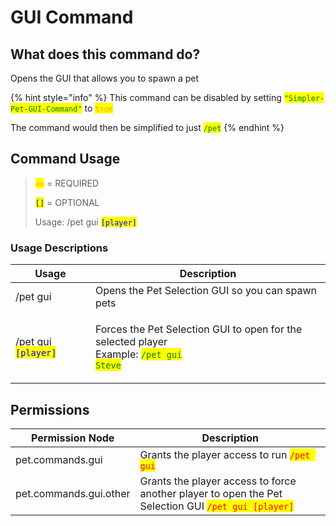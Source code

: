 # GUI Command

## What does this command do?

Opens the GUI that allows you to spawn a pet

{% hint style="info" %}
This command can be disabled by setting <mark style="color:green;">`"Simpler-Pet-GUI-Command"`</mark> to <mark style="color:orange;">`true`</mark>

The command would then be simplified to just <mark style="color:green;">`/pet`</mark>
{% endhint %}

## Command Usage

> <mark style="color:orange;">`<>`</mark> = REQUIRED
>
> <mark style="color:blue;">`[]`</mark> = OPTIONAL
>
>
>
> Usage: /pet gui <mark style="color:blue;">`[player]`</mark>

### Usage Descriptions

| Usage                                                | Description                                                                                                                                   |
| ---------------------------------------------------- | --------------------------------------------------------------------------------------------------------------------------------------------- |
| /pet gui                                             | Opens the Pet Selection GUI so you can spawn pets                                                                                             |
| /pet gui <mark style="color:blue;">`[player]`</mark> | <p>Forces the Pet Selection GUI to open for the selected player<br>Example: <mark style="color:green;"><code>/pet gui Steve</code></mark></p> |

## Permissions

| Permission Node        | Description                                                                                                                        |
| ---------------------- | ---------------------------------------------------------------------------------------------------------------------------------- |
| pet.commands.gui       | Grants the player access to run <mark style="color:red;">`/pet gui`</mark>                                                         |
| pet.commands.gui.other | Grants the player access to force another player to open the Pet Selection GUI <mark style="color:red;">`/pet gui [player]`</mark> |
